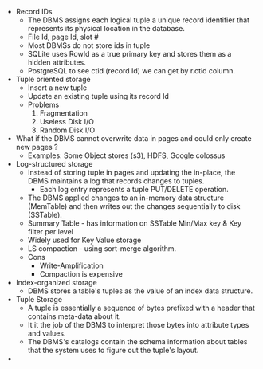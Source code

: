 
- Record IDs
	- The DBMS assigns each logical tuple a unique record identifier that represents its physical location in the database.
	- File Id, page Id, slot \#
	- Most DBMSs do not store ids in tuple
	- SQLite uses RowId as a true primary key and stores them as a hidden attributes.
	- PostgreSQL to see ctid (record Id) we can get by r.ctid column.
- Tuple oriented storage
	- Insert a new tuple
	- Update an existing tuple using its record Id
	- Problems
		1. Fragmentation
		2. Useless Disk I/O
		3. Random Disk I/O
- What if the DBMS cannot overwrite data in pages and could only create new pages ?
	- Examples: Some Object stores (s3), HDFS, Google colossus
- Log-structured storage
	- Instead of storing tuple in pages and updating the in-place, the DBMS maintains a log that records changes to tuples.
		- Each log entry represents a tuple PUT/DELETE operation.
	- The DBMS applied changes to an in-memory data structure (MemTable) and then writes out the changes sequentially to disk (SSTable).
	- Summary Table - has information on SSTable Min/Max key & Key filter per level
	- Widely used for Key Value storage
	- LS compaction - using sort-merge algorithm.
	- Cons
		- Write-Amplification
		- Compaction is expensive
- Index-organized storage
	- DBMS stores a table's tuples as the value of an index data structure.
-  Tuple Storage
	- A tuple is essentially a sequence of bytes prefixed with a header that contains meta-data about it.
	- It it the job of the DBMS to interpret those bytes into attribute types and values.
	- The DBMS's catalogs contain the schema information about tables that the system uses to figure out the tuple's layout.
- 